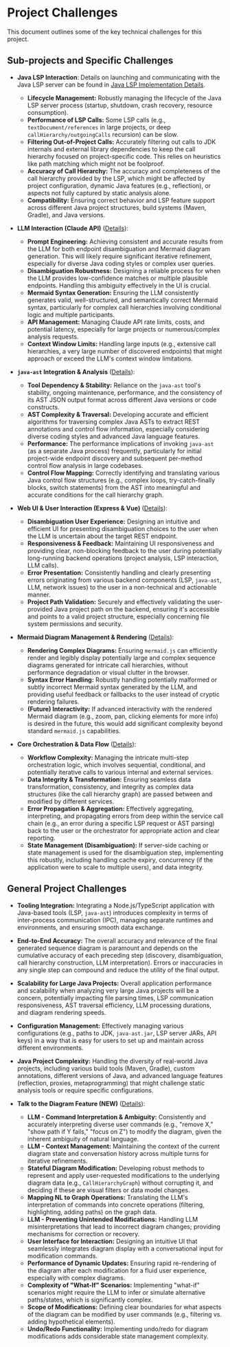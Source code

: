 # Project Challenges

This document outlines some of the key technical challenges for this project.

## Sub-projects and Specific Challenges

*   **Java LSP Interaction**: Details on launching and communicating with the Java LSP server can be found in [Java LSP Implementation Details](./java_lsp.md).
    *   **Lifecycle Management:** Robustly managing the lifecycle of the Java LSP server process (startup, shutdown, crash recovery, resource consumption).
    *   **Performance of LSP Calls:** Some LSP calls (e.g., `textDocument/references` in large projects, or deep `callHierarchy/outgoingCalls` recursion) can be slow.
    *   **Filtering Out-of-Project Calls:** Accurately filtering out calls to JDK internals and external library dependencies to keep the call hierarchy focused on project-specific code. This relies on heuristics like path matching which might not be foolproof.
    *   **Accuracy of Call Hierarchy:** The accuracy and completeness of the call hierarchy provided by the LSP, which might be affected by project configuration, dynamic Java features (e.g., reflection), or aspects not fully captured by static analysis alone.
    *   **Compatibility:** Ensuring correct behavior and LSP feature support across different Java project structures, build systems (Maven, Gradle), and Java versions.

*   **LLM Interaction (Claude API)** ([Details](./llm_interaction.md)):
    *   **Prompt Engineering:** Achieving consistent and accurate results from the LLM for both endpoint disambiguation and Mermaid diagram generation. This will likely require significant iterative refinement, especially for diverse Java coding styles or complex user queries.
    *   **Disambiguation Robustness:** Designing a reliable process for when the LLM provides low-confidence matches or multiple plausible endpoints. Handling this ambiguity effectively in the UI is crucial.
    *   **Mermaid Syntax Generation:** Ensuring the LLM consistently generates valid, well-structured, and semantically correct Mermaid syntax, particularly for complex call hierarchies involving conditional logic and multiple participants.
    *   **API Management:** Managing Claude API rate limits, costs, and potential latency, especially for large projects or numerous/complex analysis requests.
    *   **Context Window Limits:** Handling large inputs (e.g., extensive call hierarchies, a very large number of discovered endpoints) that might approach or exceed the LLM's context window limitations.

*   **`java-ast` Integration & Analysis** ([Details](./java_ast_integration.md)):
    *   **Tool Dependency & Stability:** Reliance on the `java-ast` tool's stability, ongoing maintenance, performance, and the consistency of its AST JSON output format across different Java versions or code constructs.
    *   **AST Complexity & Traversal:** Developing accurate and efficient algorithms for traversing complex Java ASTs to extract REST annotations and control flow information, especially considering diverse coding styles and advanced Java language features.
    *   **Performance:** The performance implications of invoking `java-ast` (as a separate Java process) frequently, particularly for initial project-wide endpoint discovery and subsequent per-method control flow analysis in large codebases.
    *   **Control Flow Mapping:** Correctly identifying and translating various Java control flow structures (e.g., complex loops, try-catch-finally blocks, switch statements) from the AST into meaningful and accurate conditions for the call hierarchy graph.

*   **Web UI & User Interaction (Express & Vue)** ([Details](./web_ui_interaction.md)):
    *   **Disambiguation User Experience:** Designing an intuitive and efficient UI for presenting disambiguation choices to the user when the LLM is uncertain about the target REST endpoint.
    *   **Responsiveness & Feedback:** Maintaining UI responsiveness and providing clear, non-blocking feedback to the user during potentially long-running backend operations (project analysis, LSP interaction, LLM calls).
    *   **Error Presentation:** Consistently handling and clearly presenting errors originating from various backend components (LSP, `java-ast`, LLM, network issues) to the user in a non-technical and actionable manner.
    *   **Project Path Validation:** Securely and effectively validating the user-provided Java project path on the backend, ensuring it's accessible and points to a valid project structure, especially concerning file system permissions and security.

*   **Mermaid Diagram Management & Rendering** ([Details](./mermaid_diagram_management.md)):
    *   **Rendering Complex Diagrams:** Ensuring `mermaid.js` can efficiently render and legibly display potentially large and complex sequence diagrams generated for intricate call hierarchies, without performance degradation or visual clutter in the browser.
    *   **Syntax Error Handling:** Robustly handling potentially malformed or subtly incorrect Mermaid syntax generated by the LLM, and providing useful feedback or fallbacks to the user instead of cryptic rendering failures.
    *   **(Future) Interactivity:** If advanced interactivity with the rendered Mermaid diagram (e.g., zoom, pan, clicking elements for more info) is desired in the future, this would add significant complexity beyond standard `mermaid.js` capabilities.

*   **Core Orchestration & Data Flow** ([Details](./core_orchestration.md)):
    *   **Workflow Complexity:** Managing the intricate multi-step orchestration logic, which involves sequential, conditional, and potentially iterative calls to various internal and external services.
    *   **Data Integrity & Transformation:** Ensuring seamless data transformation, consistency, and integrity as complex data structures (like the call hierarchy graph) are passed between and modified by different services.
    *   **Error Propagation & Aggregation:** Effectively aggregating, interpreting, and propagating errors from deep within the service call chain (e.g., an error during a specific LSP request or AST parsing) back to the user or the orchestrator for appropriate action and clear reporting.
    *   **State Management (Disambiguation):** If server-side caching or state management is used for the disambiguation step, implementing this robustly, including handling cache expiry, concurrency (if the application were to scale to multiple users), and data integrity.

## General Project Challenges

*   **Tooling Integration:** Integrating a Node.js/TypeScript application with Java-based tools (LSP, `java-ast`) introduces complexity in terms of inter-process communication (IPC), managing separate runtimes and environments, and ensuring smooth data exchange.
*   **End-to-End Accuracy:** The overall accuracy and relevance of the final generated sequence diagram is paramount and depends on the cumulative accuracy of each preceding step (discovery, disambiguation, call hierarchy construction, LLM interpretation). Errors or inaccuracies in any single step can compound and reduce the utility of the final output.
*   **Scalability for Large Java Projects:** Overall application performance and scalability when analyzing very large Java projects will be a concern, potentially impacting file parsing times, LSP communication responsiveness, AST traversal efficiency, LLM processing durations, and diagram rendering speeds.
*   **Configuration Management:** Effectively managing various configurations (e.g., paths to JDK, `java-ast.jar`, LSP server JARs, API keys) in a way that is easy for users to set up and maintain across different environments.
*   **Java Project Complexity:** Handling the diversity of real-world Java projects, including various build tools (Maven, Gradle), custom annotations, different versions of Java, and advanced language features (reflection, proxies, metaprogramming) that might challenge static analysis tools or require specific configurations.

*   **Talk to the Diagram Feature (NEW)** ([Details](./talk_to_the_diagram.md)):
    *   **LLM - Command Interpretation & Ambiguity:** Consistently and accurately interpreting diverse user commands (e.g., "remove X," "show path if Y fails," "focus on Z") to modify the diagram, given the inherent ambiguity of natural language.
    *   **LLM - Context Management:** Maintaining the context of the current diagram state and conversation history across multiple turns for iterative refinements.
    *   **Stateful Diagram Modification:** Developing robust methods to represent and apply user-requested modifications to the underlying diagram data (e.g., `CallHierarchyGraph`) without corrupting it, and deciding if these are visual filters or data model changes.
    *   **Mapping NL to Graph Operations:** Translating the LLM's interpretation of commands into concrete operations (filtering, highlighting, adding paths) on the graph data.
    *   **LLM - Preventing Unintended Modifications:** Handling LLM misinterpretations that lead to incorrect diagram changes; providing mechanisms for correction or recovery.
    *   **User Interface for Interaction:** Designing an intuitive UI that seamlessly integrates diagram display with a conversational input for modification commands.
    *   **Performance of Dynamic Updates:** Ensuring rapid re-rendering of the diagram after each modification for a fluid user experience, especially with complex diagrams.
    *   **Complexity of "What-If" Scenarios:** Implementing "what-if" scenarios might require the LLM to infer or simulate alternative paths/states, which is significantly complex.
    *   **Scope of Modifications:** Defining clear boundaries for what aspects of the diagram can be modified by user commands (e.g., filtering vs. adding hypothetical elements).
    *   **Undo/Redo Functionality:** Implementing undo/redo for diagram modifications adds considerable state management complexity. 